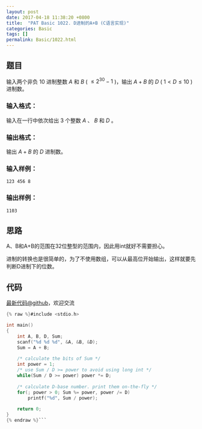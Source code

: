 ```yaml
---
layout: post
date: 2017-04-18 11:38:20 +0800
title:  "PAT Basic 1022. D进制的A+B (C语言实现)"
categories: Basic
tags: []
permalink: Basic/1022.html
---
```


## 题目

输入两个非负 10 进制整数 $A$ 和 $B$ ( $\le 2^{30} -1$ )，输出 $A+B$ 的 $D$ ( $1 < D \le 10$
)进制数。

### 输入格式：

输入在一行中依次给出 3 个整数 $A$ 、 $B$ 和 $D$ 。

### 输出格式：

输出 $A+B$ 的 $D$ 进制数。

### 输入样例：

    
    
    123 456 8
    

### 输出样例：

    
    
    1103
    



## 思路


A、B和A+B的范围在32位整型的范围内，因此用int就好不需要担心。

进制的转换也是很简单的，为了不使用数组，可以从最高位开始输出，这样就要先判断D进制下的位数。

## 代码

[最新代码@github](https://github.com/OliverLew/PAT/blob/master/PATBasic/1022.c)，欢迎交流
```c
{% raw %}#include <stdio.h>

int main()
{
    int A, B, D, Sum;
    scanf("%d %d %d", &A, &B, &D);
    Sum = A + B;
    
    /* calculate the bits of Sum */
    int power = 1;
    /* use Sum / D >= power to avoid using long int */
    while(Sum / D >= power) power *= D;
    
    /* calculate D-base number. print them on-the-fly */
    for(; power > 0; Sum %= power, power /= D)
        printf("%d", Sum / power);
    
    return 0;
}
{% endraw %}```